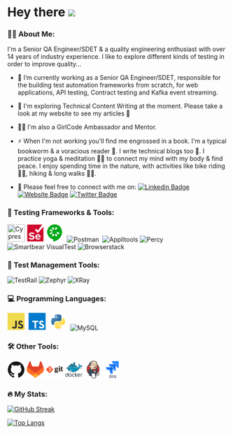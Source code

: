 <h1>
  Hey there
  <img src="https://media.giphy.com/media/hvRJCLFzcasrR4ia7z/giphy.gif" width="30px"/>
</h1>

### :woman_technologist: About Me:

I'm a Senior QA Engineer/SDET & a quality engineering enthusiast with over 14 years of industry experience. I like to explore different kinds of testing in order to improve quality...

- :telescope: I’m currently working as a Senior QA Engineer/SDET, responsible for the building test automation frameworks from scratch, for web applications, API testing, Contract testing and Kafka event streaming.

- :seedling: I'm exploring Technical Content Writing at the moment. Please take a look at my website to see my articles :slightly_smiling_face:
  
- :woman_teacher: I'm also a GirlCode Ambassador and Mentor.

- :zap: When I'm not working you'll find me engrossed in a book. I'm a typical bookworm & a voracious reader :book:. I write technical blogs too :pencil:. I practice yoga & meditation :lotus_position_woman: to connect my mind with my body & find peace. I enjoy spending time in the nature, with activities like bike riding :biking_woman:, hiking & long walks :walking_woman:.

- :speech_balloon: Please feel free to connect with me on: [![Linkedin Badge](https://img.shields.io/badge/LinkedIn-blue?style=for-the-badge&logo=linkedin&logoColor=white)](https://www.linkedin.com/in/lakshmi-a-nandakumar/) [![Website Badge](https://img.shields.io/badge/Website-black?style=for-the-badge&logo=medium&logoColor=white)](https://medium.com/@lakshmi.a.nandakumar) [![Twitter Badge](https://img.shields.io/badge/Twitter-blue?style=for-the-badge&logo=twitter&logoColor=white)](https://twitter.com/testeratheart) 

### :lady_beetle: Testing Frameworks & Tools:

<div>
  <img src="https://github.com/simple-icons/simple-icons/blob/develop/icons/cypress.svg" title="Cypress" **alt="Cypress" width="40" height="40"/>
  <img src="https://github.com/devicons/devicon/blob/master/icons/selenium/selenium-original.svg" title="Selenium" **alt="Selenium" width="40" height="40"/>
  <!-- <img src="https://github.com/lakshminandakumar/lakshminandakumar/assets/24980790/35f9b0f0-e4fb-45d4-87be-c4470146858a" title="Playwright" alt="Playwright" width="50" height="40"/> -->
  <!-- <img src="https://github.com/lakshminandakumar/lakshminandakumar/assets/24980790/9683da4e-a54f-4e41-bd1b-4d70f7075d31" title="Webdriver IO" alt="Webdriver IO" width="50" height="40"/> -->
  <img src="https://github.com/devicons/devicon/blob/master/icons/cucumber/cucumber-plain.svg" title="Cucumber" alt="Cucumber" width="40" height="40"/>&nbsp;
  <img src="https://icomoon.io/iconsabf18a1/4/617.svg" title="Postman" alt="Postman" width="40" height="40"/>&nbsp;
  <img src="https://github.com/lakshminandakumar/lakshminandakumar/assets/24980790/70305e18-295b-4cd9-a3c4-3353289683b3" title="Applitools" alt="Applitools" width="40" height="40"/>
  <img src="https://github.com/lakshminandakumar/lakshminandakumar/assets/24980790/fa83dad7-3c90-4f31-9eff-8692d53eb65b" title="Percy" alt="Percy" width="40" height="40"/>
  <img src="https://static1.smartbear.co/smartbearbrand/media/images/logos/icons/vt_icon-clr.svg?ext=.svg" title="Smartbear VisualTest" alt="Smartbear VisualTest" width="40" height="40"/>
  <img src="https://github.com/lakshminandakumar/lakshminandakumar/assets/24980790/ab4f5355-5996-4c3d-9882-a86f88f4c47a" title="Browserstack" alt="Browserstack" width="40" height="40"/>
</div>


### :test_tube: Test Management Tools:

<div>
  <img src="https://github.com/lakshminandakumar/lakshminandakumar/assets/24980790/efadec90-6789-443f-b2a6-4ed5db3b4b8e" title="TestRail" alt="TestRail" width="40" height="40"/>
  <img src="https://github.com/lakshminandakumar/lakshminandakumar/assets/24980790/6c2bca41-713b-4860-8892-63ab1317b91a" title="Zephyr" alt="Zephyr" width="40" height="40"/>
  <img src="https://github.com/lakshminandakumar/lakshminandakumar/assets/24980790/b830fb45-ff01-4df1-ac26-fe660023c07b" title="XRay" alt="XRay" width="45" height="40"/>
</div>

### :computer: Programming Languages:

<div> 
  <img src="https://github.com/devicons/devicon/blob/master/icons/javascript/javascript-original.svg" title="JavaScript" alt="JavaScript" width="40" height="40"/>&nbsp;
  <img src="https://github.com/devicons/devicon/blob/master/icons/typescript/typescript-original.svg" title="TypeScript" alt="TypeScript" width="40" height="40"/>&nbsp;
  <img src="https://github.com/devicons/devicon/blob/master/icons/python/python-original.svg" title="Python" alt="Python" width="40" height="40"/>&nbsp;
  <img src="https://github.com/lakshminandakumar/lakshminandakumar/assets/24980790/d1af2cbd-217c-4b66-b7d0-4feada1a3d60" title="MySQL"  alt="MySQL" width="50" height="40"/>&nbsp;
</div>

### :hammer_and_wrench: Other Tools: 

<div>
  <!-- <img src="https://github.com/devicons/devicon/blob/master/icons/amazonwebservices/amazonwebservices-original-wordmark.svg" title="AWS" alt="AWS" width="40" height="40"/>&nbsp; -->
  <img src="https://github.com/devicons/devicon/blob/master/icons/github/github-original.svg" title="GitHub" **alt="GitHub" width="40" height="40"/>
  <img src="https://github.com/devicons/devicon/blob/master/icons/gitlab/gitlab-original.svg" title="GitLab" **alt="GitLab" width="40" height="40"/>
  <img src="https://github.com/devicons/devicon/blob/master/icons/git/git-original-wordmark.svg" title="Git" **alt="Git" width="40" height="40"/>
  <img src="https://github.com/devicons/devicon/blob/master/icons/docker/docker-original-wordmark.svg" title="Docker" **alt="Docker" width="40" height="40"/>
  <img src="https://github.com/devicons/devicon/blob/master/icons/jenkins/jenkins-original.svg" title="Jenkins" **alt="Jenkins" width="40" height="40"/>
  <img src="https://github.com/devicons/devicon/blob/master/icons/jira/jira-original-wordmark.svg" title="Jira" **alt="Jira" width="40" height="40"/>
</div>

### :fire: My Stats:

[![GitHub Streak](http://github-readme-streak-stats.herokuapp.com?user=lakshminandakumar&theme=rose&background=1c00ff00&border=000000&stroke=000000)](https://git.io/streak-stats)

[![Top Langs](https://github-readme-stats.vercel.app/api/top-langs/?username=lakshminandakumar&theme=shadow_red&background=ffffff)](https://github.com/anuraghazra/github-readme-stats)

<!-- ### :writing_hand: Blog Posts: -->

<!-- BLOG-POST-LIST:START -->
<!-- BLOG-POST-LIST:END -->




